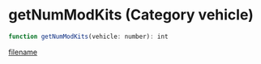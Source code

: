 # getNumModKits (Category vehicle)

```js
function getNumModKits(vehicle: number): int
```

[filename](getNumModKits_m.md ':include')